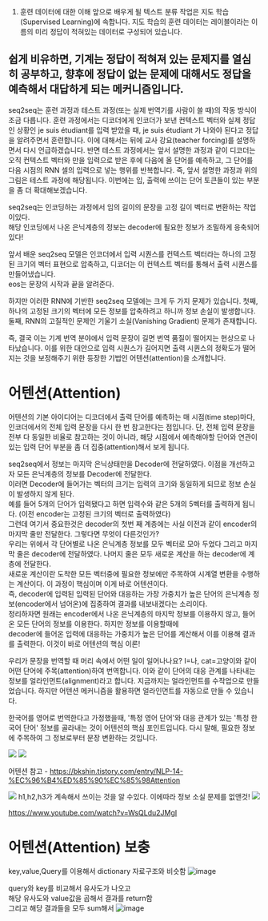 1. 훈련 데이터에 대한 이해
앞으로 배우게 될 텍스트 분류 작업은 지도 학습(Supervised Learning)에 속합니다. 지도 학습의 훈련 데이터는 레이블이라는 이름의 미리 정답이 적혀있는 데이터로 구성되어 있습니다. 
## 쉽게 비유하면, 기계는 정답이 적혀져 있는 문제지를 열심히 공부하고, 향후에 정답이 없는 문제에 대해서도 정답을 예측해서 대답하게 되는 메커니즘입니다.


seq2seq는 훈련 과정과 테스트 과정(또는 실제 번역기를 사람이 쓸 때)의 작동 방식이 조금 다릅니다. 훈련 과정에서는 디코더에게 인코더가 보낸 컨텍스트 벡터와 실제 정답인 상황인 <sos> je suis étudiant를 입력 받았을 때, je suis étudiant <eos>가 나와야 된다고 정답을 알려주면서 훈련합니다. 이에 대해서는 뒤에 교사 강요(teacher forcing)를 설명하면서 다시 언급하겠습니다. 반면 테스트 과정에서는 앞서 설명한 과정과 같이 디코더는 오직 컨텍스트 벡터와 <sos>만을 입력으로 받은 후에 다음에 올 단어를 예측하고, 그 단어를 다음 시점의 RNN 셀의 입력으로 넣는 행위를 반복합니다. 즉, 앞서 설명한 과정과 위의 그림은 테스트 과정에 해당됩니다. 이번에는 입, 출력에 쓰이는 단어 토큰들이 있는 부분을 좀 더 확대해보겠습니다.
 
 seq2seq는 인코딩하는 과정에서 임의 길이의 문장을 고정 길이 벡터로 변환하는 작업이있다.\
 해당 인코딩에서 나온 은닉계층의 정보는 decoder에 필요한 정보가 조밀하게 응축되어있다!


앞서 배운 seq2seq 모델은 인코더에서 입력 시퀀스를 컨텍스트 벡터라는 하나의 고정된 크기의 벡터 표현으로 압축하고, 디코더는 이 컨텍스트 벡터를 통해서 출력 시퀀스를 만들어냈습니다. \
 eos는 문장의 시작과 끝을 알려준다.

하지만 이러한 RNN에 기반한 seq2seq 모델에는 크게 두 가지 문제가 있습니다.
첫째, 하나의 고정된 크기의 벡터에 모든 정보를 압축하려고 하니까 정보 손실이 발생합니다.
둘째, RNN의 고질적인 문제인 기울기 소실(Vanishing Gradient) 문제가 존재합니다.

즉, 결국 이는 기계 번역 분야에서 입력 문장이 길면 번역 품질이 떨어지는 현상으로 나타났습니다. 이를 위한 대안으로 입력 시퀀스가 길어지면 출력 시퀀스의 정확도가 떨어지는 것을 보정해주기 위한 등장한 기법인 어텐션(attention)을 소개합니다.


# 어텐션(Attention)
어텐션의 기본 아이디어는 디코더에서 출력 단어를 예측하는 매 시점(time step)마다, 인코더에서의 전체 입력 문장을 다시 한 번 참고한다는 점입니다. 단, 전체 입력 문장을 전부 다 동일한 비율로 참고하는 것이 아니라, 해당 시점에서 예측해야할 단어와 연관이 있는 입력 단어 부분을 좀 더 집중(attention)해서 보게 됩니다.

seq2seq에서 정보는 마지막 은닉상태만을 Decoder에 전달하였다. 이점을 개선하고자 모든 은닉계층의 정보를 Decoder에 전달한다.\
이러면 Decoder에 들어가는 벡터의 크기는 입력의 크기와 동일하게 되므로 정보 손실이 발생하지 않게 된다.\
예를 들어 5개의 단어가 입력됐다고 하면 입력수와 같은 5개의 5벡터를 출력하게 됩니다. (이전 encoder는 고정된 크기의 벡터로 출력하였다)\
그런데 여기서 중요한것은 decoder의 첫번 째 계층에는 사실 이전과 같이 encoder의 마지막 줄만 전달한다. 그렇다면 무엇이 다른것인가?\
우리는 위에서 각 단어별로 나온 은닉계층 정보를 모두 벡터로 모아 두었다 그리고 마지막 줄은 decoder에 전달하였다. 나머지 줄은 모두 새로운 계산을 하는 decoder에 계층에 전달한다.\
새로운 계산이란 도착한 모든 벡터중에 필요한 정보에만 주목하여 시계열 변환을 수행하는 계산이다. 이 과정이 핵심이며 이게 바로 어텐션이다.\
즉, decoder에 입력된 입력된 단어와 대응하는 가장 가중치가 높은 단어의 은닉계층 정보(encoder에서 넘어온)에 집중하여 결과를 내보내겠다는 소리이다.\
정리하자면 원래는 encoder에서 나온 은닉계층의 마지막 정보를 이용하지 않고, 들어온 모든 단어의 정보를 이용한다. 하지만 정보를 이용할때에\
decoder에 들어온 입력에 대응하는 가중치가 높은 단어를 계산해서 이를 이용해 결과를 출력한다. 이것이 바로 어텐션의 핵심 이론!

우리가 문장을 번역할 때 머리 속에서 어떤 일이 일어나나요? I=나, cat=고양이와 같이 어떤 단어에 주목(attention)하여 번역합니다. 이와 같이 단어의 대응 관계를 나타내는 정보를 얼라인먼트(alignment)라고 합니다. 지금까지는 얼라인먼트를 수작업으로 만들었습니다. 하지만 어텐션 메커니즘을 활용하면 얼라인먼트를 자동으로 만들 수 있습니다. 

한국어를 영어로 번역한다고 가정했을때, '특정 영어 단어'와 대응 관계가 있는 '특정 한국어 단어' 정보를 골라내는 것이 어텐션의 핵심 포인트입니다. 다시 말해, 필요한 정보에 주목하여 그 정보로부터 문장 변환하는 것입니다.

<img src=https://user-images.githubusercontent.com/37290818/116643395-f03d8f00-a9ab-11eb-913f-4b90da5c0cbd.png>
<img src=https://user-images.githubusercontent.com/37290818/116643473-1e22d380-a9ac-11eb-874e-b92fb22379fc.png>


어텐션 참고 - https://bkshin.tistory.com/entry/NLP-14-%EC%96%B4%ED%85%90%EC%85%98Attention

<img src=https://user-images.githubusercontent.com/37290818/116801775-c15c2000-ab47-11eb-8890-d6a11bc38e6c.png>
h1,h2,h3가 계속해서 쓰이는 것을 알 수있다. 이에따라 정보 소실 문제를 없앤것!
<img src=https://user-images.githubusercontent.com/37290818/116801792-e05ab200-ab47-11eb-8812-b69983cf54ea.png>


https://www.youtube.com/watch?v=WsQLdu2JMgI
 
 
 
# 어텐션(Attention) 보충
 
 key,value,Query를 이용해서 dictionary 자료구조와 비슷함
 ![image](https://user-images.githubusercontent.com/37290818/147190890-f12f8a6a-4e2b-4f1b-acea-32a401287d96.png)

query와 key를 비교해서 유사도가 나오고\
 해당 유사도와 value값을 곱해서 결과를 return함\
 그리고 해당 결과들을 모두 sum해서 
![image](https://user-images.githubusercontent.com/37290818/147190958-0949a936-1fa1-4bfb-9894-6e47e624cb07.png)
